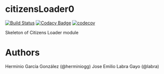 # citizensLoader0
[![Build Status](https://travis-ci.org/Arquisoft/citizensLoader_i1b.svg?branch=master)](https://travis-ci.org/Arquisoft/citizensLoader_i1b)
[![Codacy Badge](https://api.codacy.com/project/badge/Grade/e680327c40a44a6b8378a8171066e341)](https://www.codacy.com/app/jelabra/citizensLoader_i1b?utm_source=github.com&utm_medium=referral&utm_content=Arquisoft/citizensLoader0&utm_campaign=badger)
[![codecov](https://codecov.io/gh/Arquisoft/citizensLoader_i1b/branch/master/graph/badge.svg)](https://codecov.io/gh/Arquisoft/citizensLoader_i1b)

Skeleton of Citizens Loader module

# Authors

Herminio García González (@herminiogg)
Jose Emilio Labra Gayo (@labra)
